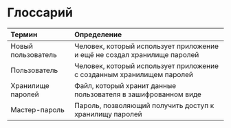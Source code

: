 # Глоссарий

| Термин | Определение |
|:--|:--|
|Новый пользователь| Человек, который использует приложение и ещё не создал хранилище паролей|
| Пользователь | Человек, который использует приложение с созданным хранилищем паролей |
| Хранилище паролей | Файл, который хранит данные пользователя в зашифрованном виде |
| Мастер-пароль | Пароль, позволяющий получить доступ к хранилищу паролей |

